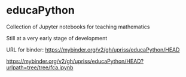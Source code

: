 # educaPython

Collection of Jupyter notebooks for teaching mathematics

Still at a very early stage of development

URL for binder: https://mybinder.org/v2/gh/upriss/educaPython/HEAD

https://mybinder.org/v2/gh/upriss/educaPython/HEAD?urlpath=tree/tree/fca.ipynb
